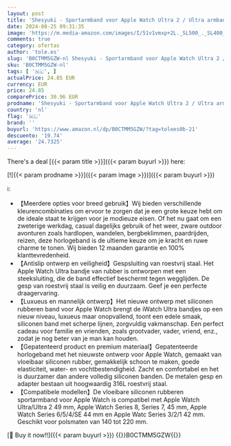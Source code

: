 ```yaml
---
layout: post
title: 'Shesyuki - Sportarmband voor Apple Watch Ultra 2 / Ultra armbanden 49 mm  45 mm  44 mm  42 mm  voor heren  stevige siliconen band met metalen aansluiting voor iWatch Ultra 9  8  7  6  5  4  3  SE '
date: 2024-08-25 09:31:35
image: 'https://m.media-amazon.com/images/I/51v1vmxp+2L._SL500_._SL400_.jpg'
comments: true
category: ofertas
author: 'tole.es'
slug: 'B0CTMM5GZW-nl Shesyuki - Sportarmband voor Apple Watch Ultra 2 / Ultra...'
sku: 'B0CTMM5GZW-nl'
tags: [ '🇳🇱', ]
actualPrice: 24.85 EUR
currency: EUR
price: 24.85
comparePrice: 30.96 EUR
prodname: 'Shesyuki - Sportarmband voor Apple Watch Ultra 2 / Ultra armbanden 49 mm  45 mm  44 mm  42 mm  voor heren  stevige siliconen band met metalen aansluiting voor iWatch Ultra 9  8  7  6  5  4  3  SE '
country: 'nl'
flag: '🇳🇱'
brand: ''
buyurl: 'https://www.amazon.nl/dp/B0CTMM5GZW/?tag=tolees0b-21'
descuento: '19.74'
average: '24.7325'
---
```


There's a deal [{{< param title >}}]({{< param buyurl >}})  here:

[![{{< param prodname >}}]({{< param image >}})]({{< param buyurl >}})

ℹ️:

- 【Meerdere opties voor breed gebruik】Wij bieden verschillende kleurencombinaties om ervoor te zorgen dat je een grote keuze hebt om de ideale staat te krijgen voor je modieuze eisen. Of het nu gaat om een zweterige werkdag, casual dagelijks gebruik of het weer, zware outdoor avonturen zoals hardlopen, wandelen, bergbeklimmen, paardrijden, reizen, deze horlogeband is de ultieme keuze om je kracht en ruwe charme te tonen. Wij bieden 12 maanden garantie en 100% klanttevredenheid.
- 【Antislip ontwerp en veiligheid】Gespsluiting van roestvrij staal. Het Apple Watch Ultra bandje van rubber is ontworpen met een steeksluiting, die de band effectief beschermt tegen wegglijden. De gesp van roestvrij staal is veilig en duurzaam. Geef je een perfecte draagervaring.
- 【Luxueus en mannelijk ontwerp】Het nieuwe ontwerp met siliconen rubberen band voor Apple Watch brengt de iWatch Ultra bandjes op een nieuw niveau, luxueus maar onopvallend, toont een edele smaak, siliconen band met scherpe lijnen, zorgvuldig vakmanschap. Een perfect cadeau voor familie en vrienden, zoals grootvader, vader, vriend, enz., zodat je nog beter van je man kan houden.
- 【Gepatenteerd product en premium materiaal】Gepatenteerde horlogeband met het nieuwste ontwerp voor Apple Watch, gemaakt van vloeibaar siliconen rubber, gemakkelijk schoon te maken, goede elasticiteit, water- en vochtbestendigheid. Zacht en comfortabel en het is duurzamer dan andere volledig siliconen banden. De metalen gesp en adapter bestaan uit hoogwaardig 316L roestvrij staal.
- 【Compatibele modellen】De vloeibare siliconen rubberen sportarmband voor Apple Watch is compatibel met Apple Watch Ultra/Ultra 2 49 mm, Apple Watch Series 8, Series 7, 45 mm, Apple Watch Series 6/5/4/SE 44 mm en Apple Watc Series 3/2/1 42 mm. Geschikt voor polsmaten van 140 tot 220 mm.

[🛒 Buy it now!!]({{< param buyurl >}})
{{<world>}}B0CTMM5GZW{{</world>}}
